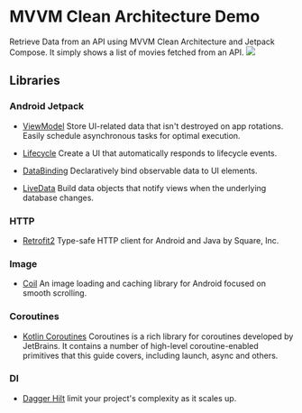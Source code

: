 # MVVM Clean Architecture Demo
Retrieve Data from an API using MVVM Clean Architecture and Jetpack Compose. It simply shows a list of movies fetched from an API.
<img src="https://user-images.githubusercontent.com/21035435/69536839-9f4c8e80-0fa0-11ea-85ee-d7823e5a46b0.png"/>

## Libraries

### Android Jetpack

* [ViewModel](https://developer.android.com/topic/libraries/architecture/viewmodel) Store UI-related data that isn't destroyed on app rotations. Easily schedule asynchronous tasks for optimal execution.

* [Lifecycle](https://developer.android.com/topic/libraries/architecture/lifecycle) Create a UI that automatically responds to lifecycle events.

* [DataBinding](https://developer.android.com/topic/libraries/data-binding/) Declaratively bind observable data to UI elements.

* [LiveData](https://developer.android.com/topic/libraries/architecture/livedata) Build data objects that notify views when the underlying database changes.

### HTTP

* [Retrofit2](https://github.com/square/retrofit) Type-safe HTTP client for Android and Java by Square, Inc.


### Image

* [Coil](https://github.com/coil-kt/coil) An image loading and caching library for Android focused on smooth scrolling.

### Coroutines

* [Kotlin Coroutines](https://github.com/Kotlin/kotlinx.coroutines) Coroutines is a rich library for coroutines developed by JetBrains. It contains a number of high-level coroutine-enabled primitives that this guide covers, including launch, async and others.

### DI

* [Dagger Hilt](https://developer.android.com/training/dependency-injection/dagger-basics) limit your project's complexity as it scales up.
